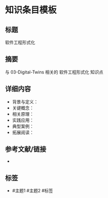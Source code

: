 # 知识条目模板

## 标题

软件工程形式化

## 摘要

与 03-Digital-Twins 相关的 软件工程形式化 知识点

## 详细内容

- 背景与定义：
- 关键概念：
- 相关原理：
- 实践应用：
- 典型案例：
- 拓展阅读：

## 参考文献/链接

-

## 标签

- #主题1 #主题2 #标签
